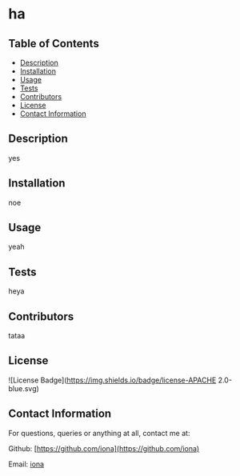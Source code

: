 
  
  # ha

  ## Table of Contents 
  * [Description](#Descritpion)
  * [Installation](#Installation)
  * [Usage](#Usage)
  * [Tests](#Tests)
  * [Contributors](#Contributors)
  * [License](#License)
  * [Contact Information](#ContactInfo)


  ## Description
  yes


  ## Installation 
  noe


  ## Usage 
  yeah

  ## Tests 
  heya


  ## Contributors 
  tataa


  ## License
  
  ![License Badge](https://img.shields.io/badge/license-APACHE 2.0-blue.svg)
  

  



  ## Contact Information 

  For questions, queries or anything at all, contact me at: 

  Github: [https://github.com/iona](https://github.com/iona) 
  
  
  Email: [iona](iona)

